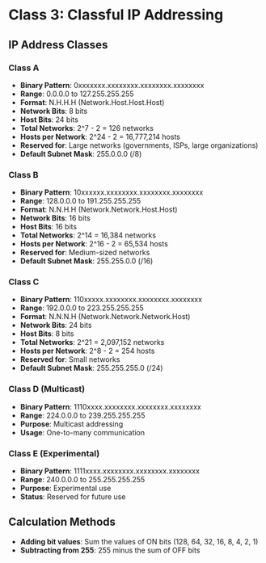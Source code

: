 # Class 3: Classful IP Addressing

## IP Address Classes

### Class A

- **Binary Pattern**: 0xxxxxxx.xxxxxxxx.xxxxxxxx.xxxxxxxx
- **Range**: 0.0.0.0 to 127.255.255.255
- **Format**: N.H.H.H (Network.Host.Host.Host)
- **Network Bits**: 8 bits
- **Host Bits**: 24 bits
- **Total Networks**: 2^7 - 2 = 126 networks
- **Hosts per Network**: 2^24 - 2 = 16,777,214 hosts
- **Reserved for**: Large networks (governments, ISPs, large organizations)
- **Default Subnet Mask**: 255.0.0.0 (/8)

### Class B

- **Binary Pattern**: 10xxxxxx.xxxxxxxx.xxxxxxxx.xxxxxxxx
- **Range**: 128.0.0.0 to 191.255.255.255
- **Format**: N.N.H.H (Network.Network.Host.Host)
- **Network Bits**: 16 bits
- **Host Bits**: 16 bits
- **Total Networks**: 2^14 = 16,384 networks
- **Hosts per Network**: 2^16 - 2 = 65,534 hosts
- **Reserved for**: Medium-sized networks
- **Default Subnet Mask**: 255.255.0.0 (/16)

### Class C

- **Binary Pattern**: 110xxxxx.xxxxxxxx.xxxxxxxx.xxxxxxxx
- **Range**: 192.0.0.0 to 223.255.255.255
- **Format**: N.N.N.H (Network.Network.Network.Host)
- **Network Bits**: 24 bits
- **Host Bits**: 8 bits
- **Total Networks**: 2^21 = 2,097,152 networks
- **Hosts per Network**: 2^8 - 2 = 254 hosts
- **Reserved for**: Small networks
- **Default Subnet Mask**: 255.255.255.0 (/24)

### Class D (Multicast)

- **Binary Pattern**: 1110xxxx.xxxxxxxx.xxxxxxxx.xxxxxxxx
- **Range**: 224.0.0.0 to 239.255.255.255
- **Purpose**: Multicast addressing
- **Usage**: One-to-many communication

### Class E (Experimental)

- **Binary Pattern**: 1111xxxx.xxxxxxxx.xxxxxxxx.xxxxxxxx
- **Range**: 240.0.0.0 to 255.255.255.255
- **Purpose**: Experimental use
- **Status**: Reserved for future use

## Calculation Methods

- **Adding bit values**: Sum the values of ON bits (128, 64, 32, 16, 8, 4, 2, 1)
- **Subtracting from 255**: 255 minus the sum of OFF bits
